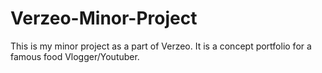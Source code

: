 # Verzeo-Minor-Project
This is my minor project as a part of Verzeo. It is a concept portfolio for a famous food Vlogger/Youtuber.
